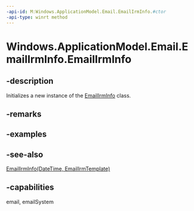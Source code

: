 ```yaml
---
-api-id: M:Windows.ApplicationModel.Email.EmailIrmInfo.#ctor
-api-type: winrt method
---
```


<!-- Method syntax
public EmailIrmInfo()
-->

# Windows.ApplicationModel.Email.EmailIrmInfo.EmailIrmInfo

## -description
Initializes a new instance of the [EmailIrmInfo](emailirminfo.md) class.

## -remarks

## -examples

## -see-also
[EmailIrmInfo(DateTime, EmailIrmTemplate)](emailirminfo_emailirminfo_1624415405.md)
## -capabilities
email, emailSystem
